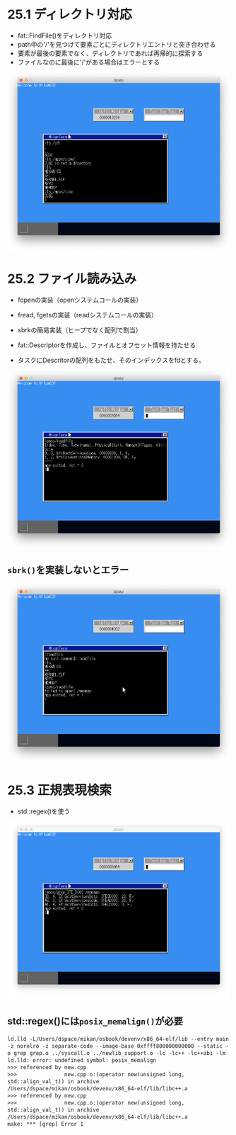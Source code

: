 # 25.1 ディレクトリ対応

- fat::FindFile()をディレクトリ対応
- path中の'/'を見つけて要素ごとにディレクトリエントリと突き合わせる
- 要素が最後の要素でなく、ディレクトリであれば再帰的に探索する
- ファイルなのに最後に'/'がある場合はエラーとする

![ls dir](images/day25_ls_directory.png)

# 25.2 ファイル読み込み

- fopenの実装（openシステムコールの実装）
- fread, fgetsの実装（readシステムコールの実装）
- sbrkの簡易実装（ヒープでなく配列で割当）

- fat::Descriptorを作成し、ファイルとオフセット情報を持たせる
- タスクにDescritorの配列をもたせ、そのインデックスをfdとする。

![readfile](images/day25_readfile.png)

## `sbrk()`を実装しないとエラー

![no sbrk](images/day25_no_sbrk.png)

# 25.3 正規表現検索

- std::regex()を使う

![regex](images/day25_regex.png)

## std::regex()には`posix_memalign()`が必要

```
ld.lld -L/Users/dspace/mikan/osbook/devenv/x86_64-elf/lib --entry main -z norelro -z separate-code --image-base 0xffff800000000000 --static -o grep grep.o ../syscall.o ../newlib_support.o -lc -lc++ -lc++abi -lm
ld.lld: error: undefined symbol: posix_memalign
>>> referenced by new.cpp
>>>               new.cpp.o:(operator new(unsigned long, std::align_val_t)) in archive /Users/dspace/mikan/osbook/devenv/x86_64-elf/lib/libc++.a
>>> referenced by new.cpp
>>>               new.cpp.o:(operator new(unsigned long, std::align_val_t)) in archive /Users/dspace/mikan/osbook/devenv/x86_64-elf/lib/libc++.a
make: *** [grep] Error 1
```
